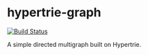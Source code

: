 # hypertrie-graph
[![Build Status](https://travis-ci.com/andrewosh/hypertrie-graph.svg?token=WgJmQm3Kc6qzq1pzYrkx&branch=master)](https://travis-ci.com/andrewosh/hypertrie-graph)

A simple directed multigraph built on Hypertrie.
